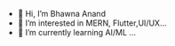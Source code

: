 - 👋 Hi, I’m Bhawna Anand
- 👀 I’m interested in MERN, Flutter,UI/UX...
- 🌱 I’m currently learning AI/ML ...

